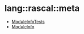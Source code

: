 # lang::rascal::meta


   * [ModuleInfoTests](Library/lang/rascal/meta/ModuleInfoTests.md)
   * [ModuleInfo](Library/lang/rascal/meta/ModuleInfo.md)